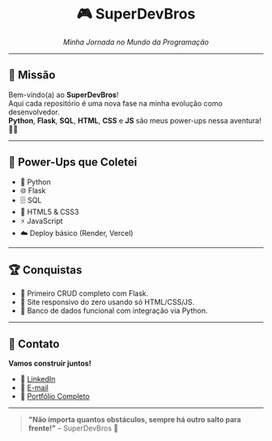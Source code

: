 
<h1 align="center">🎮 SuperDevBros</h1>
<p align="center"><i>Minha Jornada no Mundo da Programação</i></p>

---

## 🚀 Missão

Bem-vindo(a) ao **SuperDevBros**!  
Aqui cada repositório é uma nova fase na minha evolução como desenvolvedor.   
**Python**, **Flask**, **SQL**, **HTML**, **CSS** e **JS** são meus power-ups nessa aventura! 🚀🧩

---

## 🎯 Power-Ups que Coletei

- 🐍 Python
- 🌐 Flask
- 🗄️ SQL
- 🎨 HTML5 & CSS3
- ⚡ JavaScript
- ☁️ Deploy básico (Render, Vercel)

---

## 🏆 Conquistas

- 🥇 Primeiro CRUD completo com Flask.
- 🥈 Site responsivo do zero usando só HTML/CSS/JS.
- 🥉 Banco de dados funcional com integração via Python.

---

## 📩 Contato

**Vamos construir juntos!**

- 🔗 [LinkedIn](https://www.linkedin.com/in/seu-usuario)
- 💬 [E-mail](mailto:seuemail@gmail.com)
- 📂 [Portfólio Completo](https://seuportfolio.com)

---

<blockquote>
  <b>"Não importa quantos obstáculos, sempre há outro salto para frente!"</b> – SuperDevBros 🏁
</blockquote>
